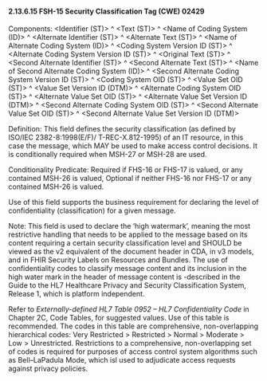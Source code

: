#### 2.13.6.15 FSH-15 Security Classification Tag (CWE) 02429

Components: &lt;Identifier (ST)> ^ &lt;Text (ST)> ^ &lt;Name of Coding System (ID)> ^ &lt;Alternate Identifier (ST)> ^ &lt;Alternate Text (ST)> ^ &lt;Name of Alternate Coding System (ID)> ^ &lt;Coding System Version ID (ST)> ^ &lt;Alternate Coding System Version ID (ST)> ^ &lt;Original Text (ST)> ^ &lt;Second Alternate Identifier (ST)> ^ &lt;Second Alternate Text (ST)> ^ &lt;Name of Second Alternate Coding System (ID)> ^ &lt;Second Alternate Coding System Version ID (ST)> ^ &lt;Coding System OID (ST)> ^ &lt;Value Set OID (ST)> ^ &lt;Value Set Version ID (DTM)> ^ &lt;Alternate Coding System OID (ST)> ^ &lt;Alternate Value Set OID (ST)> ^ &lt;Alternate Value Set Version ID (DTM)> ^ &lt;Second Alternate Coding System OID (ST)> ^ &lt;Second Alternate Value Set OID (ST)> ^ &lt;Second Alternate Value Set Version ID (DTM)>

Definition: This field defines the security classification (as defined by ISO/IEC 2382-8:1998(E/F)/ T-REC-X.812-1995) of an IT resource, in this case the message, which MAY be used to make access control decisions. It is conditionally required when MSH-27 or MSH-28 are used.

Conditionality Predicate: Required if FHS-16 or FHS-17 is valued, or any contained MSH-26 is valued, Optional if neither FHS-16 nor FHS-17 or any contained MSH-26 is valued.

Use of this field supports the business requirement for declaring the level of confidentiality (classification) for a given message.

Note: This field is used to declare the ‘high watermark’, meaning the most restrictive handling that needs to be applied to the message based on its content requiring a certain security classification level and SHOULD be viewed as the v2 equivalent of the document header in CDA, in v3 models, and in FHIR Security Labels on Resources and Bundles. The use of confidentiality codes to classify message content and its inclusion in the high water mark in the header of message content is -described in the Guide to the HL7 Healthcare Privacy and Security Classification System, Release 1, which is platform independent.

Refer to _Externally-defined HL7 Table 0952 – HL7 Confidentiality Code_ in Chapter 2C, Code Tables, for suggested values. Use of this table is recommended. The codes in this table are comprehensive, non-overlapping hierarchical codes: Very Restricted > Restricted > Normal > Moderate > Low > Unrestricted. Restrictions to a comprehensive, non-overlapping set of codes is required for purposes of access control system algorithms such as Bell–LaPadula Mode, which isl used to adjudicate access requests against privacy policies.
